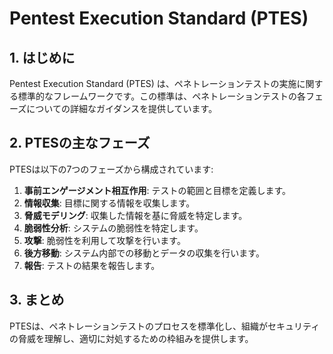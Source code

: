 # Pentest Execution Standard (PTES)

## 1. はじめに
Pentest Execution Standard (PTES) は、ペネトレーションテストの実施に関する標準的なフレームワークです。この標準は、ペネトレーションテストの各フェーズについての詳細なガイダンスを提供しています。

## 2. PTESの主なフェーズ
PTESは以下の7つのフェーズから構成されています:
1. **事前エンゲージメント相互作用**: テストの範囲と目標を定義します。
2. **情報収集**: 目標に関する情報を収集します。
3. **脅威モデリング**: 収集した情報を基に脅威を特定します。
4. **脆弱性分析**: システムの脆弱性を特定します。
5. **攻撃**: 脆弱性を利用して攻撃を行います。
6. **後方移動**: システム内部での移動とデータの収集を行います。
7. **報告**: テストの結果を報告します。

## 3. まとめ
PTESは、ペネトレーションテストのプロセスを標準化し、組織がセキュリティの脅威を理解し、適切に対処するための枠組みを提供します。

